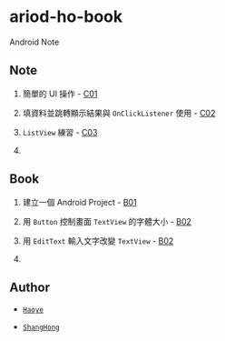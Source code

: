 # ariod-ho-book

Android Note


## Note

1. 簡單的 UI 操作 - [C01](https://github.com/CodeMercs/ariod-ho-book/blob/master/Note/C01.md)

2. 填資料並跳轉顯示結果與 `OnClickListener` 使用 - [C02](https://github.com/CodeMercs/ariod-ho-book/blob/master/Note/C02.md)

3. `ListView` 練習 - [C03](https://github.com/CodeMercs/ariod-ho-book/blob/master/Note/C03.md)

4.


## Book

1. 建立一個 Android Project - [B01](https://github.com/CodeMercs/ariod-ho-book/blob/master/Note/B01.md)

2. 用 `Button` 控制畫面 `TextView` 的字體大小 - [B02](https://github.com/CodeMercs/ariod-ho-book/blob/master/Note/B02.md)

3. 用 `EditText` 輸入文字改變 `TextView` - [B02](https://github.com/CodeMercs/ariod-ho-book/blob/master/Note/B02.md)

4.

## Author

- [`Haoye`](https://kancheng.github.io/)

- [`ShangHong`](https://github.com/ShangHong-CAI)
